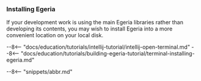 <!-- SPDX-License-Identifier: CC-BY-4.0 -->
<!-- Copyright Contributors to the ODPi Egeria project. -->

### Installing Egeria

If your development work is using the main Egeria libraries rather than developing its contents, you may wish to install Egeria into a more convenient location on your local disk.

--8<-- "docs/education/tutorials/intellij-tutorial/intellij-open-terminal.md"
--8<-- "docs/education/tutorials/building-egeria-tutorial/terminal-installing-egeria.md"

--8<-- "snippets/abbr.md"
